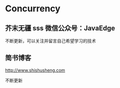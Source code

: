 # Concurrency

## 芥末无疆 sss 微信公众号：JavaEdge

不断更新，可以关注并留言自己希望学习的技术

## 简书博客

http://www.shishusheng.com

不断更新


